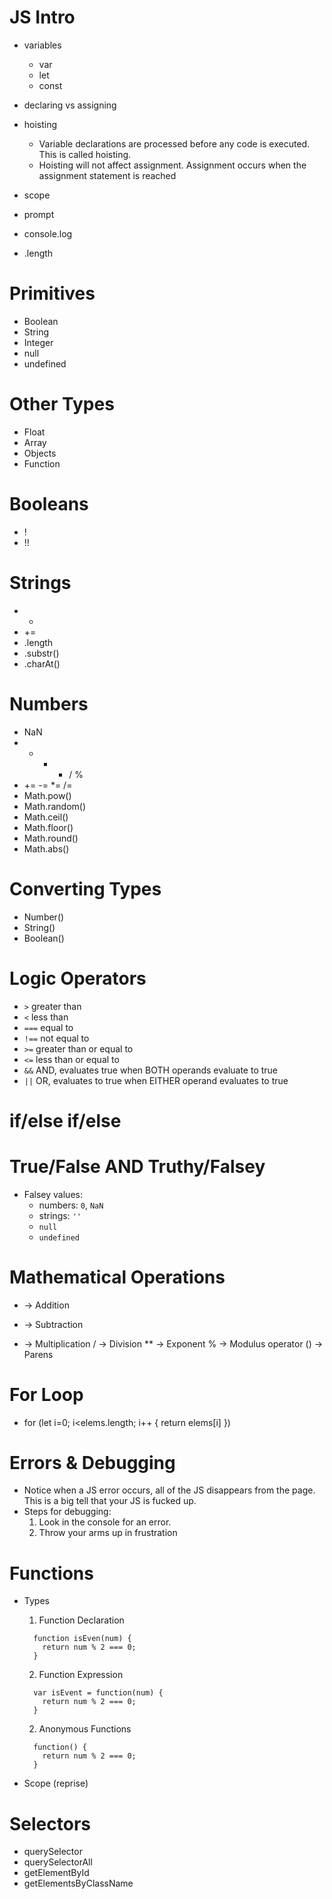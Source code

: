 # JS Intro
  - variables
    - var
    - let
    - const
  - declaring vs assigning
  - hoisting
    - Variable declarations are processed before any code is executed. This is called hoisting.
    - Hoisting will not affect assignment. Assignment occurs when the assignment statement is reached
  - scope

  - prompt
  - console.log
  - .length

# Primitives
  - Boolean
  - String
  - Integer
  - null
  - undefined

# Other Types
  - Float
  - Array
  - Objects
  - Function

# Booleans
  - !
  - !!

# Strings
  - +
  - +=
  - .length
  - .substr()
  - .charAt()

# Numbers
  - NaN
  - + - * / %
  - += -= \*= /=
  - Math.pow()
  - Math.random()
  - Math.ceil()
  - Math.floor()
  - Math.round()
  - Math.abs()


# Converting Types
  - Number()
  - String()
  - Boolean()

# Logic Operators
  - `>` greater than
  - `<` less than
  - `===` equal to
  - `!==` not equal to
  - `>=` greater than or equal to
  - `<=` less than or equal to
  - `&&` AND, evaluates true when BOTH operands evaluate to true
  - `||` OR, evaluates to true when EITHER operand evaluates to true

# if/else if/else

# True/False AND Truthy/Falsey
  - Falsey values:
    * numbers: `0`, `NaN`
    * strings: `''`
    * `null`
    * `undefined`


# Mathematical Operations
  +  -> Addition
  -  -> Subtraction
  *  -> Multiplication
  /  -> Division
  ** -> Exponent
  %  -> Modulus operator
  () -> Parens

# For Loop
  - for (let i=0; i<elems.length; i++ {
      return elems[i]
    })

# Errors & Debugging
  - Notice when a JS error occurs, all of the JS disappears from the page. This is a big tell that your JS is fucked up.
  - Steps for debugging:
    1) Look in the console for an error.
    2) Throw your arms up in frustration

# Functions
  - Types
    1) Function Declaration
      ```    
        function isEven(num) {  
          return num % 2 === 0;
        }
      ```

    2) Function Expression
      ```
        var isEvent = function(num) {
          return num % 2 === 0;
        }
      ```

    2) Anonymous Functions
      ```
        function() {
          return num % 2 === 0;
        }
      ```

  - Scope (reprise)



# Selectors
  - querySelector
  - querySelectorAll
  - getElementById
  - getElementsByClassName
